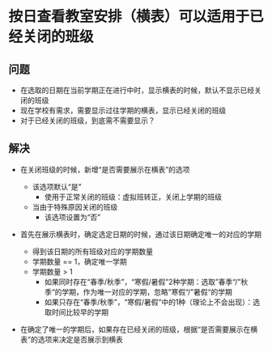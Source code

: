 # 按日查看教室安排（横表）可以适用于已经关闭的班级

## 问题
* 在选取的日期在当前学期正在进行中时，显示横表的时候，默认不显示已经关闭的班级
* 现在学校有需求，需要显示过往学期的横表，显示已经关闭的班级
* 对于已经关闭的班级，到底需不需要显示？

## 解决
* 在关闭班级的时候，新增“是否需要展示在横表”的选项
  * 该选项默认“是”
    * 使用于正常关闭的班级：虚拟班转正，关闭上学期的班级
  * 当由于特殊原因关闭的班级
    * 该选项设置为“否”

* 首先在展示横表时，确定选定日期的时候，通过该日期确定唯一的对应的学期
  * 得到该日期的所有班级对应的学期数量
  * 学期数量 == 1，确定唯一学期
  * 学期数量 > 1
    * 如果同时存在“春季/秋季”，“寒假/暑假”2种学期：选取”春季“/”秋季“的学期，作为唯一对应的学期，忽略”寒假“/”暑假“的学期
    * 如果只存在“春季/秋季”，“寒假/暑假”中的1种（理论上不会出现）：选取时间比较早的学期

* 在确定了唯一的学期后，如果存在已经关闭的班级，根据“是否需要展示在横表”的选项来决定是否展示到横表
